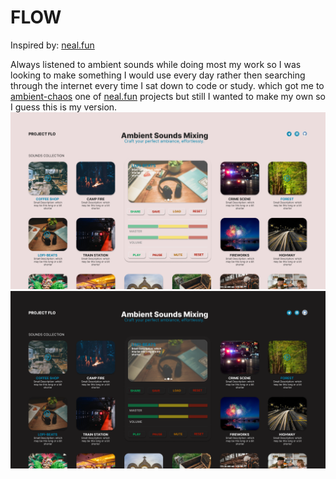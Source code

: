 # FLOW

Inspired by: [neal.fun](https://neal.fun/ambient-chaos/)

Always listened to ambient sounds while doing most my work so I was looking to make something I would use every day rather then searching through the internet every time I sat down to code or study. which got me to [ambient-chaos](https://neal.fun/ambient-chaos/) one of [neal.fun](https://neal.fun/ambient-chaos/) projects but still I wanted to make my own so I guess this is my version.
![](design/main_light_desktop.png)
![](design/main_dark_desktop.png)
